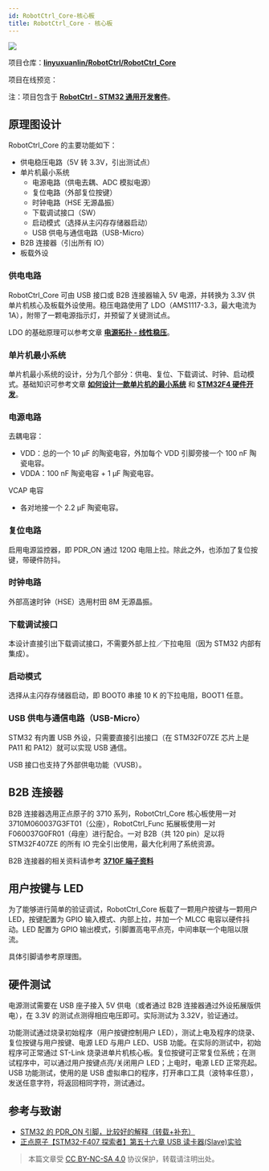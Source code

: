 ```yaml
---
id: RobotCtrl_Core-核心板
title: RobotCtrl_Core - 核心板
---
```


![](https://wiki-media-1253965369.cos.ap-guangzhou.myqcloud.com/img/20220527113423.png)

项目仓库：[**linyuxuanlin/RobotCtrl/RobotCtrl_Core**](https://github.com/linyuxuanlin/RobotCtrl/tree/main/RobotCtrl_MultiBoard_Project/RobotCtrl_Core)

项目在线预览：

<div class="altium-iframe-viewer">
  <div
    class="altium-ecad-viewer"
    data-project-src="https://github.com/linyuxuanlin/RobotCtrl/raw/main/RobotCtrl_MultiBoard_Project/RobotCtrl_Core_V2.81B.zip"
  ></div>
</div>

注：项目包含于 [**RobotCtrl - STM32 通用开发套件**](https://wiki-power.com/RobotCtrl-STM32%E9%80%9A%E7%94%A8%E5%BC%80%E5%8F%91%E5%A5%97%E4%BB%B6)。

## 原理图设计

RobotCtrl_Core 的主要功能如下：

- 供电稳压电路（5V 转 3.3V，引出测试点）
- 单片机最小系统
    - 电源电路（供电去耦、ADC 模拟电源）
    - 复位电路（外部复位按键）
    - 时钟电路（HSE 无源晶振）
    - 下载调试接口（SW）
    - 启动模式（选择从主闪存存储器启动）
    - USB 供电与通信电路（USB-Micro）
- B2B 连接器（引出所有 IO）
- 板载外设

### 供电电路

RobotCtrl_Core 可由 USB 接口或 B2B 连接器输入 5V 电源，并转换为 3.3V 供单片机核心及板载外设使用。稳压电路使用了 LDO（AMS1117-3.3，最大电流为 1A），附带了一颗电源指示灯，并预留了关键测试点。

LDO 的基础原理可以参考文章 [**电源拓扑 - 线性稳压**](https://wiki-power.com/%E7%94%B5%E6%BA%90%E6%8B%93%E6%89%91-%E7%BA%BF%E6%80%A7%E7%A8%B3%E5%8E%8B)。

### 单片机最小系统

单片机最小系统的设计，分为几个部分：供电、复位、下载调试、时钟、启动模式。基础知识可参考文章 [**如何设计一款单片机的最小系统**](https://wiki-power.com/%E5%A6%82%E4%BD%95%E8%AE%BE%E8%AE%A1%E4%B8%80%E6%AC%BE%E5%8D%95%E7%89%87%E6%9C%BA%E7%9A%84%E6%9C%80%E5%B0%8F%E7%B3%BB%E7%BB%9F) 和 [**STM32F4 硬件开发**](https://wiki-power.com/STM32F4%E7%A1%AC%E4%BB%B6%E5%BC%80%E5%8F%91)。

### 电源电路

去耦电容：

- VDD：总的一个 10 μF 的陶瓷电容，外加每个 VDD 引脚旁接一个 100 nF 陶瓷电容。
- VDDA：100 nF 陶瓷电容 + 1 µF 陶瓷电容。

VCAP 电容

- 各对地接一个 2.2 µF 陶瓷电容。

### 复位电路

启用电源监控器，即 PDR_ON 通过 120Ω 电阻上拉。除此之外，也添加了复位按键，带硬件防抖。

### 时钟电路

外部高速时钟（HSE）选用村田 8M 无源晶振。

### 下载调试接口

本设计直接引出下载调试接口，不需要外部上拉／下拉电阻（因为 STM32 内部有集成）。

### 启动模式

选择从主闪存存储器启动，即 BOOT0 串接 10 K 的下拉电阻，BOOT1 任意。

### USB 供电与通信电路（USB-Micro）

STM32 有内置 USB 外设，只需要直接引出接口（在 STM32F07ZE 芯片上是 PA11 和 PA12）就可以实现 USB 通信。

USB 接口也支持了外部供电功能（VUSB）。

## B2B 连接器

B2B 连接器选用正点原子的 3710 系列，RobotCtrl_Core 核心板使用一对 3710M060037G3FT01（公座），RobotCtrl_Func 拓展板使用一对 F060037G0FR01（母座）进行配合。一对 B2B（共 120 pin）足以将 STM32F407ZE 的所有 IO 完全引出使用，最大化利用了系统资源。

B2B 连接器的相关资料请参考 [**3710F 端子资料**](http://www.openedv.com/thread-78182-1-1.html)

## 用户按键与 LED

为了能够进行简单的验证调试，RobotCtrl_Core 板载了一颗用户按键与一颗用户 LED，按键配置为 GPIO 输入模式、内部上拉，并加一个 MLCC 电容以硬件抖动。LED 配置为 GPIO 输出模式，引脚置高电平点亮，中间串联一个电阻以限流。

具体引脚请参考原理图。

## 硬件测试

电源测试需要在 USB 座子接入 5V 供电（或者通过 B2B 连接器通过外设拓展版供电），在 3.3V 的测试点测得相应电压即可。实际测试为 3.32V，验证通过。

功能测试通过烧录初始程序（用户按键控制用户 LED），测试上电及程序的烧录、复位按键与用户按键、电源 LED 与用户 LED、USB 功能。在实际的测试中，初始程序可正常通过 ST-Link 烧录进单片机核心板。复位按键可正常复位系统；在测试程序中，可以通过用户按键点亮/关闭用户 LED；上电时，电源 LED 正常亮起。USB 功能测试，使用的是 USB 虚拟串口的程序，打开串口工具（波特率任意），发送任意字符，将返回相同字符，测试通过。

## 参考与致谢

- [STM32 的 PDR_ON 引脚，比较好的解释（转载+补充）](https://blog.csdn.net/Frankenstien_/article/details/105971841)
- [正点原子【STM32-F407 探索者】第五十六章 USB 读卡器(Slave)实验](https://zhuanlan.zhihu.com/p/136163591)

> 本篇文章受 [CC BY-NC-SA 4.0](https://creativecommons.org/licenses/by/4.0/deed.zh) 协议保护，转载请注明出处。
